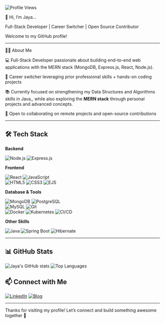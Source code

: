 

![Profile Views](https://komarev.com/ghpvc/?username=jayalloyd)


👋 Hi, I’m Jaya...

Full-Stack Developer | Career Switcher | Open Source Contributor


Welcome to my GitHub profile!

---
👨‍💻 About Me

💻 Full-Stack Developer passionate about building end-to-end web applications with the MERN stack (MongoDB, Express.js, React, Node.js).

🎯 Career switcher leveraging prior professional skills + hands-on coding projects

📚 Currently focused on strengthening my Data Structures and Algorithms skills in Java,, while also exploring the **MERN stack** through personal projects and advanced concepts. 

🤝 Open to collaborating on remote projects and open-source contributions

---

## 🛠️ Tech Stack  

**Backend**  

![Node.js](https://img.shields.io/badge/-Node.js-339933?logo=node.js&logoColor=white)  ![Express.js](https://img.shields.io/badge/-Express.js-000000?logo=express&logoColor=white)  

**Frontend**  

![React](https://img.shields.io/badge/-React-61DAFB?logo=react&logoColor=black)  ![JavaScript](https://img.shields.io/badge/-JavaScript-F7DF1E?logo=javascript&logoColor=black)  
![HTML5](https://img.shields.io/badge/-HTML5-E34F26?logo=html5&logoColor=white)  ![CSS3](https://img.shields.io/badge/-CSS3-1572B6?logo=css3&logoColor=white)  ![EJS](https://img.shields.io/badge/-EJS-8C8C8C?logo=ejs&logoColor=white)  

**Database & Tools**  

![MongoDB](https://img.shields.io/badge/-MongoDB-4EA94B?logo=mongodb&logoColor=white)  ![PostgreSQL](https://img.shields.io/badge/-PostgreSQL-336791?logo=postgresql&logoColor=white)  
![MySQL](https://img.shields.io/badge/-MySQL-4479A1?logo=mysql&logoColor=white)  ![Git](https://img.shields.io/badge/-Git-F05032?logo=git&logoColor=white)  
![Docker](https://img.shields.io/badge/-Docker-2496ED?logo=docker&logoColor=white)  ![Kubernetes](https://img.shields.io/badge/-Kubernetes-326CE5?logo=kubernetes&logoColor=white)  ![CI/CD](https://img.shields.io/badge/-CI%2FCD-2088FF?logo=github-actions&logoColor=white)  

**Other Skills**  

![Java](https://img.shields.io/badge/-Java-007396?logo=java&logoColor=white)  ![Spring Boot](https://img.shields.io/badge/-Spring%20Boot-6DB33F?logo=spring-boot&logoColor=white)  ![Hibernate](https://img.shields.io/badge/-Hibernate-59666C?logo=hibernate&logoColor=white)  


---
## 📊 GitHub Stats

![Jaya's GitHub stats](https://github-readme-stats.vercel.app/api?username=jayalloyd&show_icons=true&theme=tokyonight)
![Top Languages](https://github-readme-stats.vercel.app/api/top-langs/?username=jayalloyd&layout=compact&theme=tokyonight)

## 📫 Connect with Me

[![LinkedIn](https://img.shields.io/badge/-LinkedIn-0077B5?logo=linkedin&logoColor=white)](https://www.linkedin.com/in/jayarani-ys/)
[![Blog](https://img.shields.io/badge/-Blog-2962FF?logo=hashnode&logoColor=white)](https://jayalloyd.hashnode.dev/)

---

Thanks for visiting my profile! Let’s connect and build something awesome together 🚀

